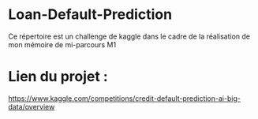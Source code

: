 # Loan-Default-Prediction
Ce répertoire est un challenge de kaggle dans le cadre de la réalisation de mon mémoire de mi-parcours M1


# Lien du projet :
https://www.kaggle.com/competitions/credit-default-prediction-ai-big-data/overview
